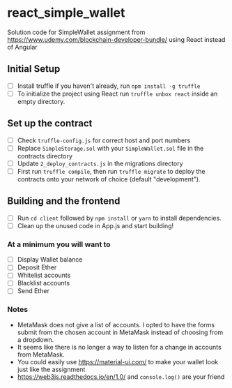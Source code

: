 # react_simple_wallet
Solution code for SimpleWallet assignment from https://www.udemy.com/blockchain-developer-bundle/ using React instead of Angular

## Initial Setup
- [ ] Install truffle if you haven't already, run `npm install -g truffle`
- [ ] To initialize the project using React run `truffle unbox react` inside an empty directory.

## Set up the contract
- [ ] Check `truffle-config.js` for correct host and port numbers
- [ ] Replace `SimpleStorage.sol` with your `SimpleWallet.sol` file in the contracts directory
- [ ] Update `2_deploy_contracts.js` in the migrations directory
- [ ] First run `truffle compile`, then run `truffle migrate` to deploy the contracts onto your network of choice (default "development").

## Building and the frontend
- [ ] Run `cd client` followed by `npm install` or `yarn` to install dependencies.
- [ ] Clean up the unused code in App.js and start building!

### At a minimum you will want to
- [ ] Display Wallet balance
- [ ] Deposit Ether
- [ ] Whitelist accounts
- [ ] Blacklist accounts
- [ ] Send Ether

### Notes
- MetaMask does not give a list of accounts. I opted to have the forms submit from the chosen account in MetaMask instead of choosing from a dropdown. 
- It seems like there is no longer a way to listen for a change in accounts from MetaMask.
- You could easily use https://material-ui.com/ to make your wallet look just like the assignment
- https://web3js.readthedocs.io/en/1.0/ and `console.log()` are your friend
